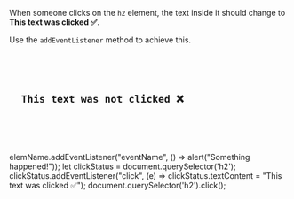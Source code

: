 When someone clicks on the `h2` element,
the text inside it should change to
**This text was clicked ✅**.

Use the `addEventListener`
method to achieve this.

<codeblock language="javascript" type="exercise" testMode="fixedInput">
<code>
<panel language="html">
<h2>
  This text was not clicked ❌
</h2>
</panel>
<panel language="javascript">

</panel>
</code>

<hints>
<hint>
elemName.addEventListener("eventName", () => alert("Something happened!"));
</hint>
</hints>

<solution>
let clickStatus = document.querySelector('h2');
clickStatus.addEventListener("click", (e) => clickStatus.textContent = "This text was clicked ✅");
</solution>

<domtestevents>
<event>
document.querySelector('h2').click();
</event>
</domtestevents>
</codeblock>